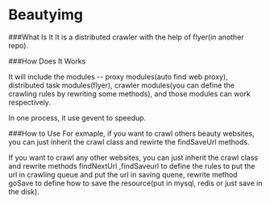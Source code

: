 Beautyimg
=========
###What Is It
It is a distributed crawler with the help of flyer(in another repo). 

###How Does It Works

It will include the modules -- proxy modules(auto find web proxy), distributed task modules(flyer), crawler modules(you can define the crawling rules by rewriting some methods), and those modules can work respectively.

In one process, it use gevent to speedup.

###How to Use
For exmaple, if you want to crawl others beauty websites, you can just inherit the crawl class and rewirte the findSaveUrl methods.

If you want to crawl any other websites, you can just inherit the crawl class and rewrite methods findNextUrl ,findSaveurl to define the rules to put the url in crawling queue and put the url in saving quene, rewrite method goSave to define how to save the resource(put in mysql, redis or just save in the disk). 
